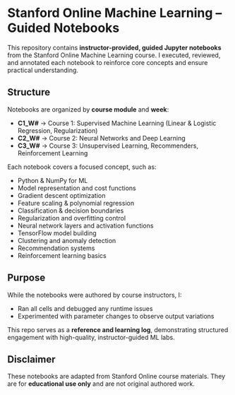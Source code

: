 # Stanford Online Machine Learning – Guided Notebooks

This repository contains **instructor-provided, guided Jupyter notebooks** from the Stanford Online Machine Learning course.
I executed, reviewed, and annotated each notebook to reinforce core concepts and ensure practical understanding.

## Structure

Notebooks are organized by **course module** and **week**:

* **C1\_W#** → Course 1: Supervised Machine Learning (Linear & Logistic Regression, Regularization)
* **C2\_W#** → Course 2: Neural Networks and Deep Learning
* **C3\_W#** → Course 3: Unsupervised Learning, Recommenders, Reinforcement Learning

Each notebook covers a focused concept, such as:

* Python & NumPy for ML
* Model representation and cost functions
* Gradient descent optimization
* Feature scaling & polynomial regression
* Classification & decision boundaries
* Regularization and overfitting control
* Neural network layers and activation functions
* TensorFlow model building
* Clustering and anomaly detection
* Recommendation systems
* Reinforcement learning basics

## Purpose

While the notebooks were authored by course instructors, I:

* Ran all cells and debugged any runtime issues
* Experimented with parameter changes to observe output variations

This repo serves as a **reference and learning log**, demonstrating structured engagement with high-quality, instructor-guided ML labs.

## Disclaimer

These notebooks are adapted from Stanford Online course materials.
They are for **educational use only** and are not original authored work.
